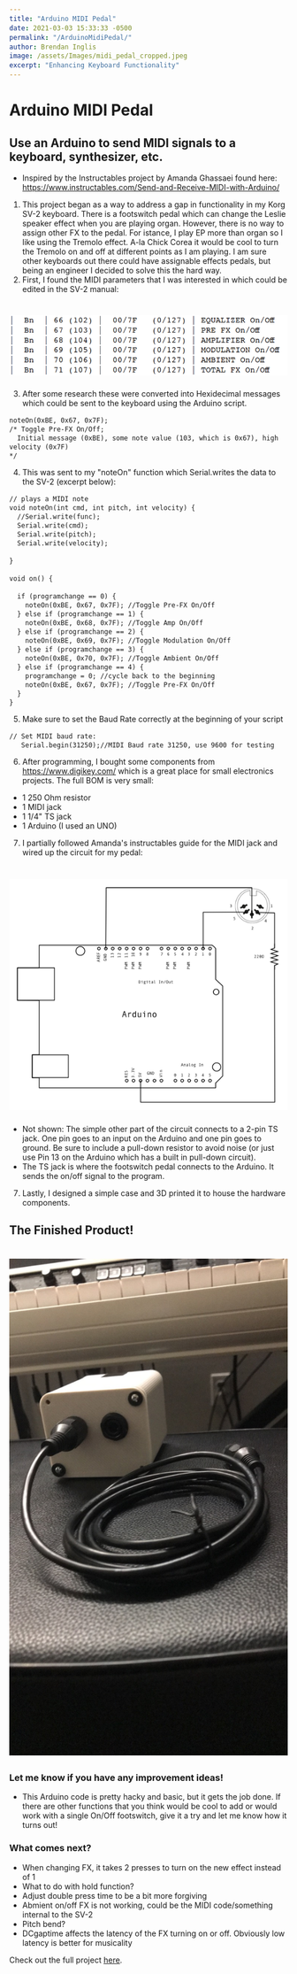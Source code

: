 ```yaml
---
title: "Arduino MIDI Pedal"
date: 2021-03-03 15:33:33 -0500
permalink: "/ArduinoMidiPedal/"
author: Brendan Inglis
image: /assets/Images/midi_pedal_cropped.jpeg 
excerpt: "Enhancing Keyboard Functionality"
---
```


# Arduino MIDI Pedal
## Use an Arduino to send MIDI signals to a keyboard, synthesizer, etc.

- Inspired by the Instructables project by Amanda Ghassaei found here:
https://www.instructables.com/Send-and-Receive-MIDI-with-Arduino/

1. This project began as a way to address a gap in functionality in my Korg SV-2 keyboard. There is a footswitch pedal which can change the Leslie speaker effect when you are playing organ. However, there is no way to assign other FX to the pedal. For istance, I play EP more than organ so I like using the Tremolo effect. A-la Chick Corea it would be cool to turn the Tremolo on and off at different points as I am playing. I am sure other keyboards out there could have assignable effects pedals, but being an engineer I decided to solve this the hard way. 
2. First, I found the MIDI parameters that I was interested in which could be edited in the SV-2 manual:

# ![alt text](/assets/Images/midi_img.png) <!-- https://github.com/bji219/Arduino-MIDI-Pedal/blob/main/ -->

3. After some research these were converted into Hexidecimal messages which could be sent to the keyboard using the Arduino script.
```
noteOn(0xBE, 0x67, 0x7F); 
/* Toggle Pre-FX On/Off; 
  Initial message (0xBE), some note value (103, which is 0x67), high velocity (0x7F)
*/
```

4. This was sent to my "noteOn" function which Serial.writes the data to the SV-2 (excerpt below):

```
// plays a MIDI note
void noteOn(int cmd, int pitch, int velocity) {
  //Serial.write(func);
  Serial.write(cmd);
  Serial.write(pitch);
  Serial.write(velocity);
 
}

void on() {
  
  if (programchange == 0) {
    noteOn(0xBE, 0x67, 0x7F); //Toggle Pre-FX On/Off 
  } else if (programchange == 1) {
    noteOn(0xBE, 0x68, 0x7F); //Toggle Amp On/Off
  } else if (programchange == 2) {
    noteOn(0xBE, 0x69, 0x7F); //Toggle Modulation On/Off
  } else if (programchange == 3) {
    noteOn(0xBE, 0x70, 0x7F); //Toggle Ambient On/Off
  } else if (programchange == 4) {
    programchange = 0; //cycle back to the beginning
    noteOn(0xBE, 0x67, 0x7F); //Toggle Pre-FX On/Off
  }
}
```

5. Make sure to set the Baud Rate correctly at the beginning of your script
```
// Set MIDI baud rate:
   Serial.begin(31250);//MIDI Baud rate 31250, use 9600 for testing
```

6. After programming, I bought some components from https://www.digikey.com/ which is a great place for small electronics projects. The full BOM is very small:
- 1 250 Ohm resistor
- 1 MIDI jack
- 1 1/4" TS jack
- 1 Arduino (I used an UNO)

7. I partially followed Amanda's instructables guide for the MIDI jack and wired up the circuit for my pedal:

# ![alt text](/assets/Images/circuit.png) <!-- https://github.com/bji219/Arduino-MIDI-Pedal/blob/main/ -->

- Not shown: The simple other part of the circuit connects to a 2-pin TS jack. One pin goes to an input on the Arduino and one pin goes to ground. Be sure to include a pull-down resistor to avoid noise (or just use Pin 13 on the Arduino which has a built in pull-down circuit). 
- The TS jack is where the footswitch pedal connects to the Arduino. It sends the on/off signal to the program. 

7. Lastly, I designed a simple case and 3D printed it to house the hardware components.

## The Finished Product!
# ![alt text](/assets/Images/midi_pedal.jpeg) <!-- https://github.com/bji219/Arduino-MIDI-Pedal/blob/main/ -->

### Let me know if you have any improvement ideas!
- This Arduino code is pretty hacky and basic, but it gets the job done. If there are other functions that you think would be cool to add or would work with a single On/Off footswitch, give it a try and let me know how it turns out!

### What comes next?
- When changing FX, it takes 2 presses to turn on the new effect instead of 1
- What to do with hold function?
- Adjust double press time to be a bit more forgiving
- Abmient on/off FX is not working, could be the MIDI code/something internal to the SV-2
- Pitch bend? 
- DCgaptime affects the latency of the FX turning on or off. Obviously low latency is better for musicality

Check out the full project [here](https://github.com/bji219/Arduino-MIDI-Pedal).
